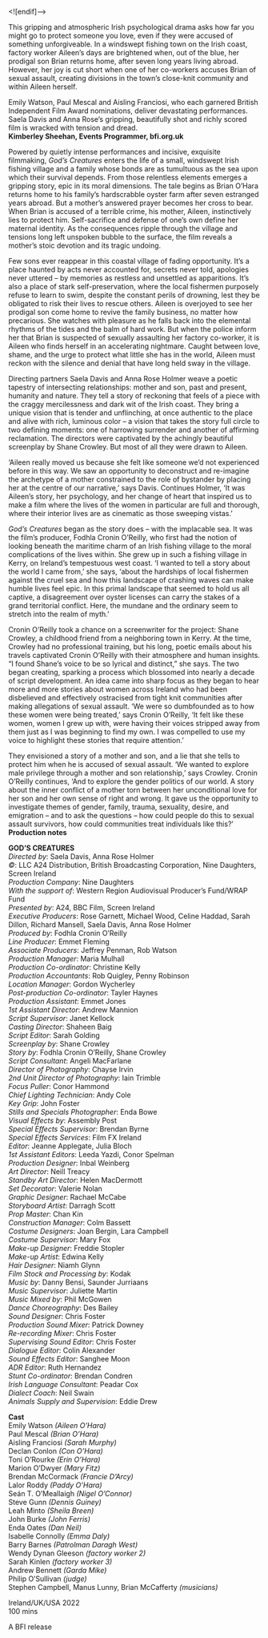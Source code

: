 <![endif]-->

This gripping and atmospheric Irish psychological drama asks how far you might go to protect someone you love, even if they were accused of something unforgiveable. In a windswept fishing town on the Irish coast, factory worker Aileen’s days are brightened when, out of the blue, her prodigal son Brian returns home, after seven long years living abroad. However, her joy is cut short when one of her co-workers accuses Brian of sexual assault, creating divisions in the town’s close-knit community and within Aileen herself.

Emily Watson, Paul Mescal and Aisling Franciosi, who each garnered British Independent Film Award nominations, deliver devastating performances. Saela Davis and Anna Rose’s gripping, beautifully shot and richly scored film is wracked with tension and dread.  
**Kimberley Sheehan, Events Programmer, bfi.org.uk**  

Powered by quietly intense performances and incisive, exquisite filmmaking, _God’s Creatures_ enters the life of a small, windswept Irish fishing village and a family whose bonds are as tumultuous as the sea upon which their survival depends. From those relentless elements emerges a gripping story, epic in its moral dimensions. The tale begins as Brian O’Hara returns home to his family’s hardscrabble oyster farm after seven estranged years abroad. But a mother’s answered prayer becomes her cross to bear. When Brian is accused of a terrible crime, his mother, Aileen, instinctively lies to protect him. Self-sacrifice and defense of one’s own define her maternal identity. As the consequences ripple through the village and tensions long left unspoken bubble to the surface, the film reveals a mother’s stoic devotion and its tragic undoing.

Few sons ever reappear in this coastal village of fading opportunity. It’s a place haunted by acts never accounted for, secrets never told, apologies never uttered – by memories as restless and unsettled as apparitions. It’s also a place of stark self-preservation, where the local fishermen purposely refuse to learn to swim, despite the constant perils of drowning, lest they be obligated to risk their lives to rescue others. Aileen is overjoyed to see her prodigal son come home to revive the family business, no matter how precarious. She watches with pleasure as he falls back into the elemental rhythms of the tides and the balm of hard work. But when the police inform her that Brian is suspected of sexually assaulting her factory co-worker, it is Aileen who finds herself in an accelerating nightmare. Caught between love, shame, and the urge to protect what little she has in the world, Aileen must reckon with the silence and denial that have long held sway in the village.

Directing partners Saela Davis and Anna Rose Holmer weave a poetic tapestry of intersecting relationships: mother and son, past and present, humanity and nature. They tell a story of reckoning that feels of a piece with the craggy mercilessness and dark wit of the Irish coast. They bring a unique vision that is tender and unflinching, at once authentic to the place and alive with rich, luminous color – a vision that takes the story full circle to two defining moments: one of harrowing surrender and another of affirming reclamation. The directors were captivated by the achingly beautiful screenplay by Shane Crowley. But most of all they were drawn to Aileen.

‘Aileen really moved us because she felt like someone we’d not experienced before in this way. We saw an opportunity to deconstruct and re-imagine the archetype of a mother constrained to the role of bystander by placing her at the centre of our narrative,’ says Davis. Continues Holmer, ‘It was Aileen’s story, her psychology, and her change of heart that inspired us to make a film where the lives of the women in particular are full and thorough, where their interior lives are as cinematic as those sweeping vistas.’

_God’s Creatures_ began as the story does – with the implacable sea. It was the film’s producer, Fodhla Cronin O’Reilly, who first had the notion of looking beneath the maritime charm of an Irish fishing village to the moral complications of the lives within. She grew up in such a fishing village in Kerry, on Ireland’s tempestuous west coast. ‘I wanted to tell a story about the world I came from,’ she says, ‘about the hardships of local fishermen against the cruel sea and how this landscape of crashing waves can make humble lives feel epic. In this primal landscape that seemed to hold us all captive, a disagreement over oyster licenses can carry the stakes of a grand territorial conflict. Here, the mundane and the ordinary seem to stretch into the realm of myth.’

Cronin O’Reilly took a chance on a screenwriter for the project: Shane Crowley, a childhood friend from a neighboring town in Kerry. At the time, Crowley had no professional training, but his long, poetic emails about his travels captivated Cronin O’Reilly with their atmosphere and human insights. “I found Shane’s voice to be so lyrical and distinct,” she says. The two began creating, sparking a process which blossomed into nearly a decade of script development. An idea came into sharp focus as they began to hear more and more stories about women across Ireland who had been disbelieved and effectively ostracised from tight knit communities after making allegations of sexual assault. ‘We were so dumbfounded as to how these women were being treated,’ says Cronin O’Reilly, ‘It felt like these women, women I grew up with, were having their voices stripped away from them just as I was beginning to find my own. I was compelled to use my voice to highlight these stories that require attention.’

They envisioned a story of a mother and son, and a lie that she tells to protect him when he is accused of sexual assault. ‘We wanted to explore male privilege through a mother and son relationship,’ says Crowley. Cronin O’Reilly continues, ‘And to explore the gender politics of our world. A story about the inner conflict of a mother torn between her unconditional love for her son and her own sense of right and wrong. It gave us the opportunity to investigate themes of gender, family, trauma, sexuality, desire, and emigration – and to ask the questions – how could people do this to sexual assault survivors, how could communities treat individuals like this?’  
**Production notes**  

**GOD’S CREATURES**  
_Directed by_: Saela Davis, Anna Rose Holmer  
_©_: LLC A24 Distribution, British Broadcasting Corporation,
Nine Daughters, Screen Ireland  
_Production Company_: Nine Daughters  
_With the support of_: Western Region Audiovisual Producer’s Fund/WRAP Fund  
_Presented by_: A24, BBC Film, Screen Ireland  
_Executive Producers_: Rose Garnett, Michael Wood, Celine Haddad, Sarah Dillon, Richard Mansell, Saela Davis, Anna Rose Holmer  
_Produced by_: Fodhla Cronin O’Reilly  
_Line Producer_: Emmet Fleming  
_Associate Producers_: Jeffrey Penman, Rob Watson  
_Production Manager_: Maria Mulhall  
_Production Co-ordinator_: Christine Kelly  
_Production Accountants_: Rob Quigley, Penny Robinson  
_Location Manager_: Gordon Wycherley  
_Post-production Co-ordinator_: Tayler Haynes  
_Production Assistant_: Emmet Jones  
_1st Assistant Director_: Andrew Mannion  
_Script Supervisor_: Janet Kellock  
_Casting Director_: Shaheen Baig  
_Script Editor_: Sarah Golding  
_Screenplay by_: Shane Crowley  
_Story by_: Fodhla Cronin O’Reilly, Shane Crowley  
_Script Consultant_: Angeli MacFarlane  
_Director of Photography_: Chayse Irvin  
_2nd Unit Director of Photography_: Iain Trimble  
_Focus Puller_: Conor Hammond  
_Chief Lighting Technician_: Andy Cole  
_Key Grip_: John Foster  
_Stills and Specials Photographer_: Enda Bowe  
_Visual Effects by_: Assembly Post  
_Special Effects Supervisor_: Brendan Byrne  
_Special Effects Services_: Film FX Ireland  
_Editor_: Jeanne Applegate, Julia Bloch  
_1st Assistant Editors_: Leeda Yazdi, Conor Spelman  
_Production Designer_: Inbal Weinberg  
_Art Director_: Neill Treacy  
_Standby Art Director_: Helen MacDermott  
_Set Decorator_: Valerie Nolan  
_Graphic Designer_: Rachael McCabe  
_Storyboard Artist_: Darragh Scott  
_Prop Master_: Chan Kin  
_Construction Manager_: Colm Bassett  
_Costume Designers_: Joan Bergin, Lara Campbell  
_Costume Supervisor_: Mary Fox  
_Make-up Designer_: Freddie Stopler  
_Make-up Artist_: Edwina Kelly  
_Hair Designer_: Niamh Glynn  
_Film Stock and Processing by_: Kodak  
_Music by_: Danny Bensi, Saunder Jurriaans  
_Music Supervisor_: Juliette Martin  
_Music Mixed by_: Phil McGowen  
_Dance Choreography_: Des Bailey  
_Sound Designer_: Chris Foster  
_Production Sound Mixer_: Patrick Downey  
_Re-recording Mixer_: Chris Foster  
_Supervising Sound Editor_: Chris Foster  
_Dialogue Editor_: Colin Alexander  
_Sound Effects Editor_: Sanghee Moon  
_ADR Editor_: Ruth Hernandez  
_Stunt Co-ordinator_: Brendan Condren  
_Irish Language Consultant_: Peadar Cox  
_Dialect Coach_: Neil Swain  
_Animals Supply and Supervision_: Eddie Drew  

**Cast**  
Emily Watson _(Aileen O’Hara)_  
Paul Mescal _(Brian O’Hara)_  
Aisling Franciosi _(Sarah Murphy)_  
Declan Conlon _(Con O’Hara)_  
Toni O’Rourke _(Erin O’Hara)_  
Marion O’Dwyer _(Mary Fitz)_  
Brendan McCormack _(Francie D’Arcy)_  
Lalor Roddy _(Paddy O’Hara)_  
Seán T. O’Meallaigh _(Nigel O’Connor)_  
Steve Gunn _(Dennis Guiney)_  
Leah Minto _(Sheila Breen)_  
John Burke _(John Ferris)_  
Enda Oates _(Dan Neil)_  
Isabelle Connolly _(Emma Daly)_  
Barry Barnes _(Patrolman Daragh West)_  
Wendy Dynan Gleeson _(factory worker 2)_  
Sarah Kinlen _(factory worker 3)_  
Andrew Bennett _(Garda Mike)_  
Philip O’Sullivan _(judge)_  
Stephen Campbell, Manus Lunny, Brian McCafferty _(musicians)_  

Ireland/UK/USA 2022  
100 mins  

A BFI release
<!--stackedit_data:
eyJoaXN0b3J5IjpbMTE2NTQ3MTU1NF19
-->